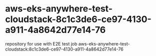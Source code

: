 # aws-eks-anywhere-test-cloudstack-8c1c3de6-ce97-4130-a911-4a8642d77e14-76
repository for use with E2E test job aws-eks-anywhere-test-cloudstack:8c1c3de6-ce97-4130-a911-4a8642d77e14-76
